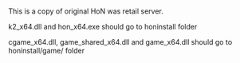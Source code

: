 ### 
This is a copy of original HoN was retail server.

k2_x64.dll and hon_x64.exe should go to honinstall folder

cgame_x64.dll, game_shared_x64.dll and game_x64.dll should go to honinstall/game/ folder
